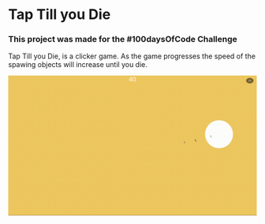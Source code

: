 # Tap Till you Die


### This project was made for the #100daysOfCode Challenge

Tap Till you Die, is a clicker game. As the game progresses the speed of the spawing objects will increase until you die.

![](game.gif)
